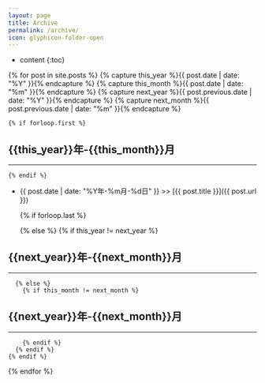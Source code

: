 ```yaml
---
layout: page
title: Archive
permalink: /archive/
icon: glyphicon-folder-open
---
```


* content
{:toc}

{% for post in site.posts  %}
    {% capture this_year %}{{ post.date | date: "%Y" }}{% endcapture %}
    {% capture this_month %}{{ post.date | date: "%m" }}{% endcapture %}
    {% capture next_year %}{{ post.previous.date | date: "%Y" }}{% endcapture %}
    {% capture next_month %}{{ post.previous.date | date: "%m" }}{% endcapture %}

    {% if forloop.first %}
	
## {{this_year}}年-{{this_month}}月
--------------
    {% endif %}

- {{ post.date | date: "%Y年-%m月-%d日" }} >> [{{ post.title }}]({{ post.url }})

    {% if forloop.last %}
	
    {% else %}
      {% if this_year != next_year %}
## {{next_year}}年-{{next_month}}月
--------------
      {% else %}    
        {% if this_month != next_month %}
## {{next_year}}年-{{next_month}}月
--------------
        {% endif %}
      {% endif %}
    {% endif %}

{% endfor %} 